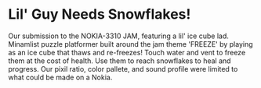 # Lil' Guy Needs Snowflakes!

Our submission to the NOKIA-3310 JAM, featuring a lil' ice cube lad. Minamlist puzzle platformer built around the jam theme 'FREEZE' by playing as an ice cube that thaws and re-freezes! Touch water and vent to freeze them at the cost of health. Use them to reach snowflakes to heal and progress. Our pixil ratio, color pallete, and sound profile were limited to what could be made on a Nokia.
